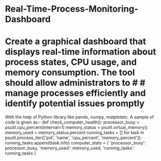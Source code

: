 # Real-Time-Process-Monitoring-Dashboard
# Create a graphical dashboard that displays real-time information about process states, CPU usage, and memory consumption. The tool should allow administrators to # # manage processes efficiently and identify potential issues promptly
With the help of Python library like pands, numpy, matplotetc.
A sample of code is given as:-
def check_computer_health():
    processor_busy = psutil.cpu_percent(interval=1)
    memory_status = psutil.virtual_memory()
    memory_used = memory_status.percent
    running_tasks = []
    for task in psutil.process_iter(['pid', 'name', 'cpu_percent', 'memory_percent']):
        running_tasks.append(task.info)
    computer_stats = {
        'processor_busy': processor_busy,
        'memory_used': memory_used,
        'running_tasks': running_tasks
    }
